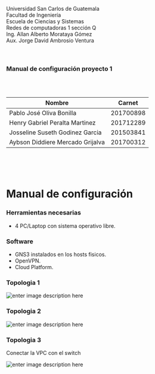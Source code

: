 ﻿Universidad San Carlos de Guatemala <br>
Facultad de Ingeniería <br>
Escuela de Ciencias y Sistemas <br>
Redes de computadoras 1 sección Q <br>
Ing. Allan Alberto Morataya Gómez <br>
Aux. Jorge David Ambrosio Ventura <br>
<br>
<br>

### Manual de configuración proyecto 1

<br>
<br>
  

| Nombre | Carnet |
|--|--|
| Pablo José Oliva Bonilla | 201700898 |
| Henry Gabriel Peralta Martinez | 201712289 |
| Josseline Suseth Godinez Garcia | 201503841|
| Aybson Diddiere Mercado Grijalva | 201700312|

<br>
<br>  
<br>

# Manual de configuración

### Herramientas necesarias
- 4 PC/Laptop con sistema operativo libre.
### Software
- GNS3 instalados en los hosts fisicos.
- OpenVPN.
- Cloud Platform.

### Topologia 1
![enter image description here](https://i.ibb.co/5rBzrmY/Whats-App-Image-2022-08-28-at-11-47-16-PM-1.jpg)


### Topologia 2
![enter image description here](https://i.ibb.co/m07Pnh2/Whats-App-Image-2022-08-28-at-11-47-16-PM-2.jpg)


### Topologia 3
Conectar la VPC con el switch

![enter image description here](https://i.ibb.co/ckQYMqs/Whats-App-Image-2022-08-28-at-11-47-16-PM.jpg)

